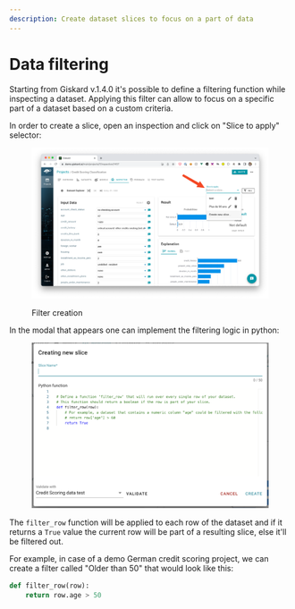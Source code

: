 ```yaml
---
description: Create dataset slices to focus on a part of data
---
```


# Data filtering

Starting from Giskard v.1.4.0 it's possible to define a filtering function while inspecting a dataset. Applying this filter can allow to focus on a specific part of a dataset based on a custom criteria.

In order to create a slice, open an inspection and click on "Slice to apply" selector:

<figure><img src="../../.gitbook/assets/image.png" alt=""><figcaption><p>Filter creation</p></figcaption></figure>

In the modal that appears one can implement the filtering logic in python:

<figure><img src="../../.gitbook/assets/image (1).png" alt=""><figcaption></figcaption></figure>

The `filter_row` function will be applied to each row of the dataset and if it returns a `True` value the current row will be part of a resulting slice, else it'll be filtered out.

For example, in case of a demo German credit scoring project, we can create a filter called "Older than 50" that would look like this:

```python
def filter_row(row):
    return row.age > 50

```

